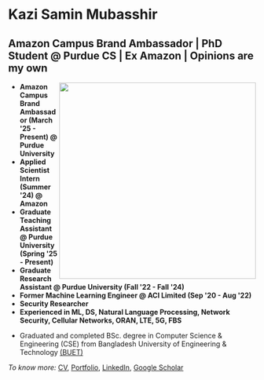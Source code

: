 # Kazi Samin Mubasshir
## Amazon Campus Brand Ambassador | PhD Student @ Purdue CS | Ex Amazon | Opinions are my own


[<img align="right" width="400" src="https://github-readme-stats.vercel.app/api?username=KSMubasshir&show_icons=true"/>](https://github.com/KSMubasshir/)


- **Amazon Campus Brand Ambassador (March '25 - Present) @ Purdue University**
- **Applied Scientist Intern (Summer '24) @ Amazon**
- **Graduate Teaching Assistant @ Purdue University (Spring '25 - Present)**
- **Graduate Research Assistant @ Purdue University (Fall '22 - Fall '24)**
- **Former Machine Learning Engineer @ ACI Limited (Sep '20 - Aug '22)**
- **Security Researcher**
- **Experienced in ML, DS, Natural Language Processing, Network Security, Cellular Networks, ORAN, LTE, 5G, FBS**
<!-- #### Currently looking for Data Scientist, Graduate studies opportunities! -->
- Graduated and completed BSc. degree in Computer Science & Engineering (CSE) from Bangladesh University of Engineering & Technology [(BUET)](https://www.buet.ac.bd/)

*To know more:* [CV](files/cv.pdf), [Portfolio](https://www.ksmubasshir.com/), [LinkedIn](https://www.linkedin.com/in/kazi-samin-mubasshir/), [Google Scholar](https://scholar.google.com/citations?user=R6lJbKIAAAAJ&hl=en)
